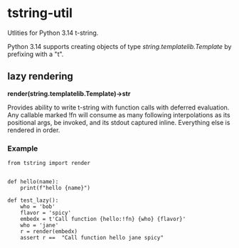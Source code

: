# tstring-util
Utlities for Python 3.14 t-string.

Python 3.14 supports creating objects of type *string.templatelib.Template* by prefixing with a "t". 


## lazy rendering
**render(string.templatelib.Template)->str**

Provides ability to write t-string with function calls with deferred evaluation.
Any callable marked !fn will consume as many following interpolations as its positional args,
be invoked, and its stdout captured inline. Everything else is rendered in order. 

### Example
```
from tstring import render


def hello(name):
    print(f"hello {name}")

def test_lazy():
    who = 'bob'
    flavor = 'spicy'
    embedx = t'Call function {hello:!fn} {who} {flavor}'
    who = 'jane'
    r = render(embedx)
    assert r ==  "Call function hello jane spicy"
```

